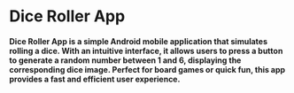 ﻿# Dice Roller App
#### Dice Roller App is a simple Android mobile application that simulates rolling a dice. With an intuitive interface, it allows users to press a button to generate a random number between 1 and 6, displaying the corresponding dice image. Perfect for board games or quick fun, this app provides a fast and efficient user experience.
